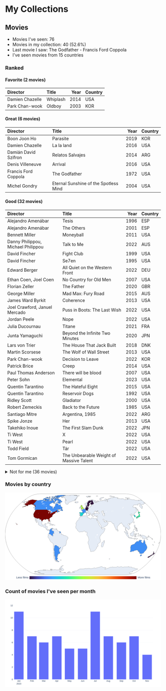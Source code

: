 # My Collections

## Movies

- Movies I've seen: 76
- Movies in my collection: 40 (52.6%)
- Last movie I saw: The Godfather - Francis Ford Coppola
- I've seen movies from 15 countries

### Ranked

#### Favorite (2 movies)

| Director        | Title    |   Year | Country   |
|:----------------|:---------|-------:|:----------|
| Damien Chazelle | Whiplash |   2014 | USA       |
| Park Chan-wook  | Oldboy   |   2003 | KOR       |

#### Great (6 movies)

| Director             | Title                                 |   Year | Country   |
|:---------------------|:--------------------------------------|-------:|:----------|
| Boon Joon Ho         | Parasite                              |   2019 | KOR       |
| Damien Chazelle      | La la land                            |   2016 | USA       |
| Damián David Szifron | Relatos Salvajes                      |   2014 | ARG       |
| Denis Villeneuve     | Arrival                               |   2016 | USA       |
| Francis Ford Coppola | The Godfather                         |   1972 | USA       |
| Michel Gondry        | Eternal Sunshine of the Spotless Mind |   2004 | USA       |

#### Good (32 movies)

| Director                           | Title                                   |   Year | Country   |
|:-----------------------------------|:----------------------------------------|-------:|:----------|
| Alejandro Amenábar                 | Tesis                                   |   1996 | ESP       |
| Alejandro Amenábar                 | The Others                              |   2001 | ESP       |
| Bennett Miller                     | Moneyball                               |   2011 | USA       |
| Danny Philippou, Michael Philippou | Talk to Me                              |   2022 | AUS       |
| David Fincher                      | Fight Club                              |   1999 | USA       |
| David Fincher                      | Se7en                                   |   1995 | USA       |
| Edward Berger                      | All Quiet on the Western Front          |   2022 | DEU       |
| Ethan Coen, Joel Coen              | No Country for Old Men                  |   2007 | USA       |
| Florian Zeller                     | The Father                              |   2020 | GBR       |
| George Miller                      | Mad Max: Fury Road                      |   2015 | AUS       |
| James Ward Byrkit                  | Coherence                               |   2013 | USA       |
| Joel Crawford, Januel Mercado      | Puss in Boots: The Last Wish            |   2022 | USA       |
| Jordan Peele                       | Nope                                    |   2022 | USA       |
| Julia Ducournau                    | Titane                                  |   2021 | FRA       |
| Junta Yamaguchi                    | Beyond the Infinite Two Minutes         |   2020 | JPN       |
| Lars von Trier                     | The House That Jack Built               |   2018 | DNK       |
| Martin Scorsese                    | The Wolf of Wall Street                 |   2013 | USA       |
| Park Chan-wook                     | Decision to Leave                       |   2022 | KOR       |
| Patrick Brice                      | Creep                                   |   2014 | USA       |
| Paul Thomas Anderson               | There will be blood                     |   2007 | USA       |
| Peter Sohn                         | Elemental                               |   2023 | USA       |
| Quentin Tarantino                  | The Hateful Eight                       |   2015 | USA       |
| Quentin Tarantino                  | Reservoir Dogs                          |   1992 | USA       |
| Ridley Scott                       | Gladiator                               |   2000 | USA       |
| Robert Zemeckis                    | Back to the Future                      |   1985 | USA       |
| Santiago Mitre                     | Argentina, 1985                         |   2022 | ARG       |
| Spike Jonze                        | Her                                     |   2013 | USA       |
| Takehiko Inoue                     | The First Slam Dunk                     |   2022 | JPN       |
| Ti West                            | X                                       |   2022 | USA       |
| Ti West                            | Pearl                                   |   2022 | USA       |
| Todd Field                         | Tár                                     |   2022 | USA       |
| Tom Gormican                       | The Unbearable Weight of Massive Talent |   2022 | USA       |

<details>
<summary>Not for me (36 movies)</summary>

| Director                           | Title                                             |   Year | Country   |
|:-----------------------------------|:--------------------------------------------------|-------:|:----------|
| Alfonso Cuarón                     | Harry Potter and the Prisoner of Azkaban          |   2004 | GBR       |
| Brad Bird                          | Ratatouille                                       |   2007 | USA       |
| Brandon Cronenberg                 | Possessor                                         |   2020 | CAN       |
| Brandon Cronenberg                 | Infinity Pool                                     |   2023 | CAN       |
| Carlota Pereda                     | Cerdita                                           |   2022 | ESP       |
| Chris Buck, Jennifer Lee           | Frozen                                            |   2013 | USA       |
| Christopher Nolan                  | Oppenheimer                                       |   2023 | USA       |
| Colbert García                     | Silencio en el paraíso                            |   2011 | COL       |
| Darren Aronofsky                   | The Whale                                         |   2022 | USA       |
| David Yates                        | Harry Potter and the Order of the Phoenix         |   2007 | GBR       |
| David Yates                        | Harry Potter and the Half-Blood Prince            |   2009 | GBR       |
| David Yates                        | Harry Potter and the Deathly Hallows - Part 1     |   2010 | GBR       |
| Dean Fleischer-Camp                | Marcel the Shell with Shoes On                    |   2021 | USA       |
| Denis Villeneuve                   | Sicario                                           |   2015 | USA       |
| Edgar Wright                       | Shaun of the Dead                                 |   2004 | GBR       |
| Fabrice Éboué                      | Some Like It Rare                                 |   2021 | FRA       |
| Greta Gerwig                       | Barbie                                            |   2023 | USA       |
| Guillermo del Toro, Mark Gustafson | Guillermo del Toro's Pinocchio                    |   2022 | USA       |
| Hideo Nakata                       | Ringu                                             |   1998 | JPN       |
| Jalmari Helander                   | Sisu                                              |   2022 | FIN       |
| James Cameron                      | The Terminator                                    |   1984 | USA       |
| James Mangold                      | Indiana Jones and the Dial of Destiny             |   2023 | USA       |
| John Carpenter                     | Halloween                                         |   1978 | USA       |
| John Krasinski                     | A Quiet Place                                     |   2018 | USA       |
| John Krasinski                     | A Quiet Place Part II                             |   2020 | USA       |
| Juan Felipe Orozco                 | Los iniciados                                     |   2023 | COL       |
| Kinji Fukasaku                     | Battle Royale                                     |   2000 | JPN       |
| Lee Cronin                         | Evil Dead Rise                                    |   2023 | USA       |
| Luca Guadagnino                    | Bones and All                                     |   2022 | USA       |
| Mike Newell                        | Harry Potter and the Goblet of Fire               |   2005 | GBR       |
| Oliver Stone                       | Snowden                                           |   2016 | USA       |
| Peter Jackson                      | The Lord of the Rings: The Fellowship of the Ring |   2001 | NZL       |
| Ridley Scott                       | Alien                                             |   1979 | USA       |
| Ridley Scott                       | The Martian                                       |   2015 | USA       |
| Ruben Östlund                      | Triangle of Sadness                               |   2022 | SWE       |
| Wes Anderson                       | Asteroid City                                     |   2023 | USA       |
</details>

### Movies by country

<picture>
  <source media="(prefers-color-scheme: dark)" srcset="figures/films_map_plotly_dark.png">
  <source media="(prefers-color-scheme: light)" srcset="figures/films_map_plotly.png">
  <img alt="Frequency of films by country choropleth map" src="figures/films_map_plotly.png">
</picture>

### Count of movies I've seen per month

<picture>
  <source media="(prefers-color-scheme: dark)" srcset="figures/movies_by_month_plotly_dark.png">
  <source media="(prefers-color-scheme: light)" srcset="figures/movies_by_month_plotly_white.png">
  <img alt="Count of movies I've seen per month" src="figures/movies_by_month_plotly_white.png">
</picture>
